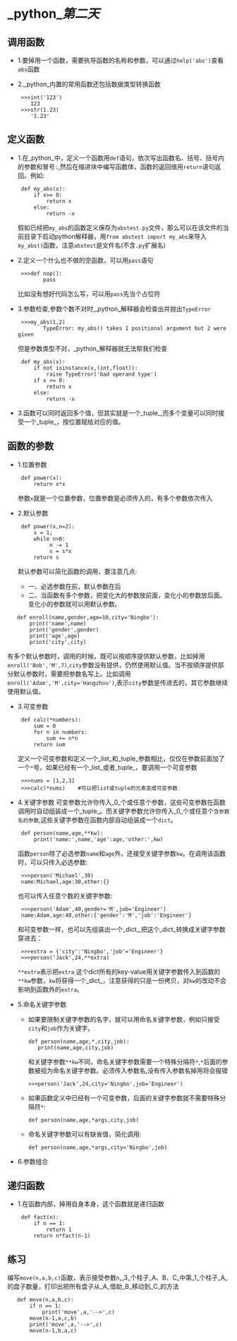 # _**python**__第二天_

## **调用函数**

* 1.要掉用一个函数，需要执导函数的名称和参数，可以通过`help('abs')`查看`abs`函数
* 2._python_内置的常用函数还包括数据类型转换函数

  ```
   >>>int('123')
      123
   >>>str(1.23)
      '1.23'

  ```


## **定义函数**

* 1.在_python_中，定义一个函数用`def`语句，依次写出函数名、括号、括号内的参数和冒号`:`,然后在缩进块中编写函数体，函数的返回值用`return`语句返回。例如:

  ```
   def my_abs(x):
       if x>= 0:
           return x
       else:
           return -x

  ```

  假如已经把`my_abs`的函数定义保存为`abstest.py`文件，那么可以在该文件的当前目录下启动python解释器，用`from abstest import my_abs`来导入`my_abs()`函数，注意`abstest`是文件名\(不含`.py`扩展名\)

* 2.定义一个什么也不做的空函数，可以用`pass`语句

  ```
   >>>def nop():
          pass

  ```

  比如没有想好代码怎么写，可以用`pass`先当个占位符

* 3.参数检查,参数个数不对时,_python_解释器会检查出并抛出`TypeError`

  ```
   >>>my_abs(1,2)
          TypeError: my_abs() takes 1 positional argument but 2 were given

  ```

  但是参数类型不对，_python_解释器就无法帮我们检查

  ```
   def my_abs(x):
       if not isinstance(x,(int,float)):
           raise TypeError('bad operand type')
       if x >= 0:
           return x
       else:
           return -x

  ```

* 3.函数可以同时返回多个值，但其实就是一个_tuple_,而多个变量可以同时接受一个_tuple_，按位置赋给对应的值。


## **函数的参数**

* 1.位置参数

  ```
   def power(x):
       return x*x

  ```

  参数`x`就是一个位置参数，位置参数是必须传入的，有多个参数依次传入

* 2.默认参数

  ```
   def power(x,n=2):
       s = 1;
       while n>0:
            n -= 1
            s = s*x
       return s

  ```

  默认参数可以简化函数的调用，要注意几点:

  * 一、必选参数在前，默认参数在后
  * 二、当函数有多个参数，把变化大的参数放前面，变化小的参数放后面。变化小的参数就可以用默认参数。


```
   def enroll(name,gender,age=10,city='Ningbo'):
       print('name',name)
       print('gender',gender)
       print('age',age)
       print('city',city)

```

有多个默认参数时，调用的时候，既可以按顺序提供默认参数，比如掉用`enroll('Bob','M',7)`,`city`参数没有提供，仍然使用默认值。当不按顺序提供部分默认参数时，需要把参数名写上。比如调用`enroll('Adam','M',city='Hangzhou')`,表示`city`参数是传进去的，其它参数继续使用默认值。

* 3.可变参数

  ```
   def calc(*numbers):
       sum = 0
       for n in numbers:
           sum += n*n
       return sum

  ```

  定义一个可变参数和定义一个_list_和_tuple_参数相比，仅仅在参数前面加了一个`*`号。如果已经有一个_list_或者_tuple_，要调用一个可变参数

  ```
   >>>nums = [1,2,3]
   >>>calc(*nums)    #可以把list或tuple的元素变成可变参数

  ```

* 4.关键字参数 可变参数允许你传入_0_个或任意个参数，这些可变参数在函数调用时自动组装成一个_tuple_。而关键字参数允许你传入_0_个或任意个`含参数名的参数`,这些关键字参数在函数内部自动组装成一个`dict`。

  ```
   def person(name,age,**kw):
       print('name:',name,'age':age,'other:',kw)

  ```

  函数`person`除了必选参数`name`和`age`外，还接受关键字参数`kw`。在调用该函数时，可以只传入必选参数:

  ```
   >>>person('Michael',30)
   name:Michael,age:30,other:{}

  ```

  也可以传入任意个数的关键字参数:

  ```
   >>>person('Adam',40,gender='M',job='Engineer')
   name:Adam,age:40,other:{'gender':'M','job':'Engineer'}

  ```

  和可变参数一样，也可以先组装出一个_dict_,把这个_dict_转换成关键字参数穿进去：

  ```
   >>>extra = {'city':'Ningbo','job'='Engineer'}
   >>>person('Jack',24,**extra)

  ```

  `**extra`表示把`extra` 这个dict所有的key-value用关键字参数传入到函数的`**kw`参数，`kw`将获得一个_dict_，注意获得的只是一份拷贝，对`kw`的改动不会影响到函数外的`extra`。

* 5.命名关键字参数

  * 如果要限制关键字参数的名字，就可以用命名关键字参数，例如只接受`city`和`job`作为关键字。

    ```
    def person(name,age,*,city,job):
       print(name,age,city,job)

    ```

    和关键字参数`**kw`不同，命名关键字参数需要一个特殊分隔符`*`,`*`后面的参数被视为命名关键字参数。必须传入参数名,没有传入参数名掉用将会报错

    ```
    >>>person('Jack',24,city='Ningbo',job='Engineer')

    ```

  * 如果函数定义中已经有一个可变参数，后面的关键字参数就不需要特殊分隔符`*`:

    ```
    def person(name,age,*args,city,job)

    ```

  * 命名关键字参数可以有缺省值，简化调用:

    ```
    def person(name,age,*args,city='Ningbo',job)

    ```



* 6.参数组合

## **递归函数**

* 1.在函数内部，掉用自身本身，这个函数就是递归函数

  ```
   def fact(n):
       if n == 1:
           return 1
       return n*fact(n-1)

  ```


## **练习**

编写`move(n,a,b,c)`函数，表示接受参数`n`,_3_个柱子_A、B、C_中第_1_个柱子_A_的盘子数量，打印出把所有盘子从_A_借助_B_移动到_C_的方法

```
   def move(n,a,b,c):
       if n == 1:
           print('move',a,'-->',c)
       move(n-1,a,c,b)
       print('move',a,'-->',c)
       move(n-1,b,a,c)
```

